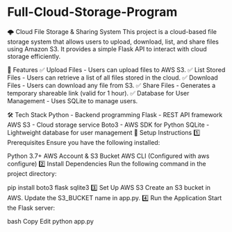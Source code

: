 # Full-Cloud-Storage-Program
🌩 Cloud File Storage & Sharing System
This project is a cloud-based file storage system that allows users to upload, download, list, and share files using Amazon S3. It provides a simple Flask API to interact with cloud storage efficiently.

📌 Features
✅ Upload Files - Users can upload files to AWS S3.
✅ List Stored Files - Users can retrieve a list of all files stored in the cloud.
✅ Download Files - Users can download any file from S3.
✅ Share Files - Generates a temporary shareable link (valid for 1 hour).
✅ Database for User Management - Uses SQLite to manage users.

🛠 Tech Stack
Python - Backend programming
Flask - REST API framework
AWS S3 - Cloud storage service
Boto3 - AWS SDK for Python
SQLite - Lightweight database for user management
🚀 Setup Instructions
1️⃣ Prerequisites
Ensure you have the following installed:

Python 3.7+
AWS Account & S3 Bucket
AWS CLI (Configured with aws configure)
2️⃣ Install Dependencies
Run the following command in the project directory:


pip install boto3 flask sqlite3
3️⃣ Set Up AWS S3
Create an S3 bucket in AWS.
Update the S3_BUCKET name in app.py.
4️⃣ Run the Application
Start the Flask server:

bash
Copy
Edit
python app.py
